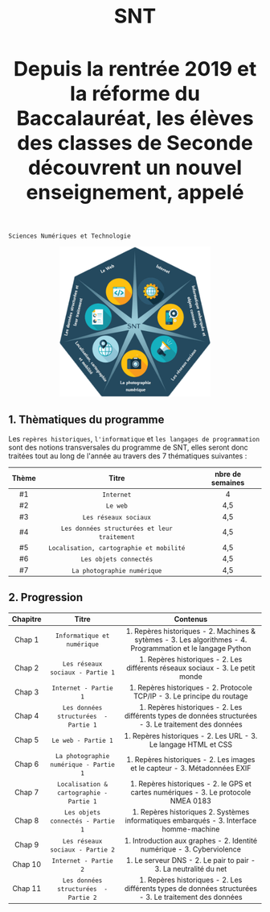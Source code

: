 

<h1 align="center" style="font-size:40px"> SNT </h1> 
<h4 align="center" style="font-size:40px"> Depuis la rentrée 2019 et la réforme du Baccalauréat, les élèves des classes de Seconde découvrent un nouvel enseignement, appelé   </h4> 

 `Sciences Numériques et Technologie`        


<p align="center"> 
<img src="https://github.com/AlgoMaths/SNT/blob/main/SNT_logo.png" alt="SNT" width="300"> 
</p>

## **1. Thèmatiques du programme**

Les `repères historiques`, `l'informatique` et `les langages de programmation` sont des notions transversales du programme de SNT, elles seront donc traitées tout au long de l'année au travers des 7 thématiques suivantes :

| Thème | Titre | nbre de semaines |
| :-------------: |:-------------:| :-----: |
|  #1 | `Internet` | 4  |
|  #2 | `Le web` | 4,5 |
|  #3 | `Les réseaux sociaux` | 4,5 |
|  #4 | `Les données structurées et leur traitement` | 4,5 |
|  #5 | `Localisation, cartographie et mobilité` | 4,5 |
|  #6 | `Les objets connectés` | 4,5 |
|  #7 | `La photographie numérique` | 4,5 |     


## **2. Progression**

| Chapitre | Titre | Contenus |
| :-------------: |:-------------:| :-----: |
| Chap 1 | `Informatique et numérique` | 1. Repères historiques - 2. Machines & sytèmes - 3. Les algorithmes - 4. Programmation et le langage Python |
| Chap 2 | `Les réseaux sociaux - Partie 1` | 1. Repères historiques - 2. Les différents réseaux sociaux  - 3. Le petit monde |
| Chap 3 | `Internet - Partie 1` | 1. Repères historiques - 2. Protocole TCP/IP - 3. Le principe du routage |
| Chap 4 | `Les données structurées  - Partie 1` | 1. Repères historiques - 2. Les différents types de données structurées - 3. Le traitement des données |
| Chap 5 | `Le web - Partie 1` | 1. Repères historiques - 2. Les URL - 3. Le langage HTML et CSS |
| Chap 6 | `La photographie numérique - Partie 1` | 1. Repères historiques - 2. Les images et le capteur - 3. Métadonnées EXIF |
| Chap 7 | `Localisation & cartographie - Partie 1` | 1. Repères historiques - 2. le GPS et cartes numériques - 3. Le protocole NMEA 0183 |
| Chap 8 | `Les objets connectés - Partie 1` | 1. Repères historiques 2. Systèmes informatiques embarqués - 3. Interface homme-machine |
| Chap 9 | `Les réseaux sociaux - Partie 2` | 1. Introduction aux graphes - 2. Identité numérique  - 3. Cyberviolence |
| Chap 10 | `Internet - Partie 2` | 1. Le serveur DNS - 2. Le pair to pair  - 3. La neutralité du net |
| Chap 11 | `Les données structurées  - Partie 2` | 1. Repères historiques - 2. Les différents types de données structurées - 3. Le traitement des données |

